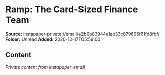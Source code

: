 # Ramp: The Card-Sized Finance Team

**Source:** instapaper-private://email/a2b0b83944e1ab33c879606f61fd8fbf/
**Folder:** Unread
**Added:** 2020-12-17T05:59:00




## Content
*Private content from instapaper_email*
